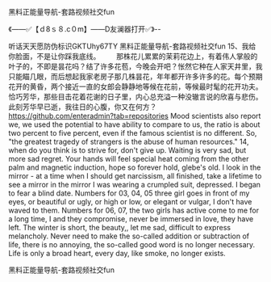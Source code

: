 黑料正能量导航-套路视频社交fun

《——✅【ｄ8ｓ８.c０m】——D友澜器打开✅》--

听话天天愿防伪标识GKTUhy67TY
黑料正能量导航-套路视频社交fun	15、我给你脸面，不是让你踩我底线。
　　那株花儿累累的茉莉花边上，有着伟人掌般的叶子的，不即是昙花吗？结了许多花苞，今晚会开吧？怅然它种在人家天井里，我只能瞄几眼，而后想起我家老房子那几株昙花，年年都开许多许多的花。每个预期花开的黄昏，两个接近一直的女郎会静静地等候在花前，等候最时髦的花开功夫。恰巧芳华，那些目击花着花谢的日子里，内心总充溢一种没辙言说的欣喜与悲伤。此刻芳华早已逝，我往日的心腹，你又在何方？
https://github.com/enteradmin?tab=repositories
Mood scientists also report we, we used the potential to have ability to compare to us, the ratio is about two percent to five percent, even if the famous scientist is no different.
So, "the greatest tragedy of strangers is the abuse of human resources."
14, when do you think is to strive for, don't give up.
Waiting is very sad, but more sad regret.
Your hands will feel special heat coming from the other palm and magnetic induction, hope so forever hold, glebe's old.
I look in the mirror - at a time when I should get narcissism, all finished, take a lifetime to see a mirror in the mirror I was wearing a crumpled suit, depressed.
I began to fear a blind date.
Numbers for 03, 04, 05 three girl goes in front of my eyes, or beautiful or ugly, or high or low, or elegant or vulgar, I don't have waved to them.
Numbers for 06, 07, the two girls has active come to me for a long time, I and they compromise, never be immersed in love, they have left.
The winter is short, the beauty,, let me sad, difficult to express melancholy.
Never need to make the so-called addition or subtraction of life, there is no annoying, the so-called good word is no longer necessary.
Life is only a broad heart, every day, like smoke, no longer exists.




黑料正能量导航-套路视频社交fun
